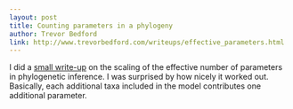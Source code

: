 ```yaml
---
layout: post
title: Counting parameters in a phylogeny
author: Trevor Bedford
link: http://www.trevorbedford.com/writeups/effective_parameters.html
---
```


I did a [small write-up](http://www.trevorbedford.com/writeups/effective_parameters.html) on the scaling of the effective number of parameters in phylogenetic inference.  I was surprised by how nicely it worked out.  Basically, each additional taxa included in the model contributes one additional parameter.
